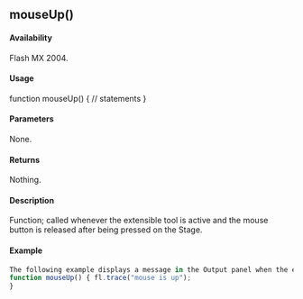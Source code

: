 ## mouseUp()

#### Availability

Flash MX 2004.

#### Usage

function mouseUp() {
// statements
}

#### Parameters

None.

#### Returns

Nothing.

#### Description

Function; called whenever the extensible tool is active and the mouse button is released after being pressed on the Stage.

#### Example

```javascript
The following example displays a message in the Output panel when the extensible tool is active and the mouse button is released.
function mouseUp() { fl.trace("mouse is up");
}

```